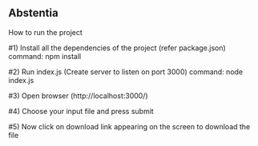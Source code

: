 ## Abstentia

How to run the project

#1) Install all the dependencies of the project (refer package.json)
   command: npm install

#2) Run index.js (Create server to listen on port 3000)
   command: node index.js

#3) Open browser (http://localhost:3000/)

#4) Choose your input file and press submit

#5) Now click on download link appearing on the screen to download the file

